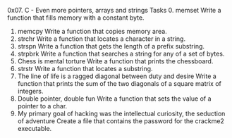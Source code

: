 0x07. C - Even more pointers, arrays and strings Tasks 0. memset Write a function that fills memory with a constant byte.

1. memcpy Write a function that copies memory area.
2. strchr Write a function that locates a character in a string.
3. strspn Write a function that gets the length of a prefix substring.
4. strpbrk Write a function that searches a string for any of a set of bytes.
5. Chess is mental torture Write a function that prints the chessboard.
6. strstr Write a function that locates a substring.
7. The line of life is a ragged diagonal between duty and desire Write a function that prints the sum of the two diagonals of a square matrix of integers.
8. Double pointer, double fun Write a function that sets the value of a pointer to a char.
9. My primary goal of hacking was the intellectual curiosity, the seduction of adventure Create a file that contains the password for the crackme2 executable.
